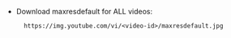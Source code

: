 * Download maxresdefault for ALL videos:

        https://img.youtube.com/vi/<video-id>/maxresdefault.jpg
